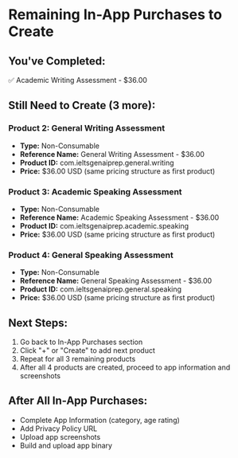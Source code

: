 # Remaining In-App Purchases to Create

## You've Completed:
✅ Academic Writing Assessment - $36.00

## Still Need to Create (3 more):

### Product 2: General Writing Assessment
- **Type:** Non-Consumable
- **Reference Name:** General Writing Assessment - $36.00
- **Product ID:** com.ieltsgenaiprep.general.writing
- **Price:** $36.00 USD (same pricing structure as first product)

### Product 3: Academic Speaking Assessment  
- **Type:** Non-Consumable
- **Reference Name:** Academic Speaking Assessment - $36.00
- **Product ID:** com.ieltsgenaiprep.academic.speaking
- **Price:** $36.00 USD (same pricing structure as first product)

### Product 4: General Speaking Assessment
- **Type:** Non-Consumable
- **Reference Name:** General Speaking Assessment - $36.00
- **Product ID:** com.ieltsgenaiprep.general.speaking
- **Price:** $36.00 USD (same pricing structure as first product)

## Next Steps:
1. Go back to In-App Purchases section
2. Click "+" or "Create" to add next product
3. Repeat for all 3 remaining products
4. After all 4 products are created, proceed to app information and screenshots

## After All In-App Purchases:
- Complete App Information (category, age rating)
- Add Privacy Policy URL
- Upload app screenshots
- Build and upload app binary